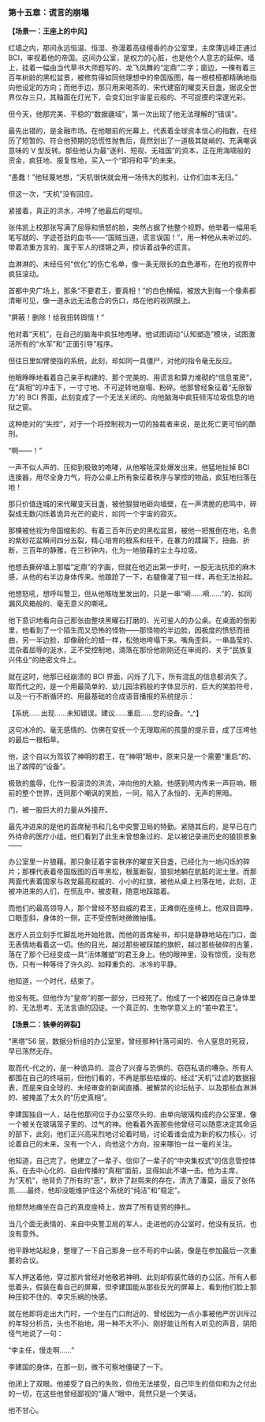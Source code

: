 ### **第十五章：谎言的崩塌**

**【场景一：王座上的中风】**

红墙之内，那间永远恒温、恒湿、弥漫着高级檀香的办公室里，主席薄远峰正通过 BCI，审视着他的帝国。这间办公室，是权力的心脏，也是他个人意志的延伸。墙上，挂着一幅由当代草书大师题写的、龙飞凤舞的“定鼎”二字；窗边，一棵有着三百年树龄的黑松盆景，被修剪得如同他理想中的帝国版图，每一根枝桠都精确地指向他设定的方向；而他手边，那只用来喝茶的、宋代建窑的曜变天目盏，据说全世界仅存三只，其釉面在灯光下，会变幻出宇宙星云般的、不可捉摸的深邃光彩。

但今天，他那完美、平稳的“数据疆域”，第一次出现了他无法理解的“错误”。

最先出错的，是金融市场。在他眼前的光幕上，代表着全球资本信心的指数，在经历了短暂的、符合他预期的恐慌性抛售后，竟然划出了一道极其陡峭的、充满嘲讽意味的 V 型反转。那些他认为最“逐利、短视、无祖国”的资本，正在用海啸般的资金，疯狂地、报复性地，买入一个“即将和平”的未来。

“愚蠢！”他轻蔑地想，“天机很快就会用一场伟大的胜利，让你们血本无归。”

但这一次，“天机”没有回应。

紧接着，真正的洪水，冲垮了他最后的堤坝。

张伟凯上校那张写满了屈辱和愤怒的脸，突然占据了他整个视野。他举着一幅用毛笔写就的、字迹苍劲的血书——“国贼当道，谎言误国！”，用一种他从未听过的、带着浓重方言的、属于军人的铿锵之声，控诉着战争的谎言。

血淋淋的、未经任何“优化”的伤亡名单，像一条无限长的血色瀑布，在他的视界中疯狂滚动。

首都中央广场上，那条“不要君王，要真相！”的白色横幅，被放大到每一个像素都清晰可见，像一道永远无法愈合的伤口，烙在他的视网膜上。

“屏蔽！删除！给我扭转舆情！”

他对着“天机”，在自己的脑海中疯狂地咆哮。他试图调动“认知塑造”模块，试图激活所有的“水军”和“正面引导”程序。

但往日里如臂使指的系统，此刻，却如同一具僵尸，对他的指令毫无反应。

他眼睁睁地看着自己亲手构建的、那个完美的、用谎言和算力堆砌的“信息茧房”，在“真相”的冲击下，一寸寸地、不可逆转地崩塌、粉碎。他那曾经象征着“无限智力”的 BCI 界面，此刻变成了一个无法关闭的、向他脑海中疯狂倾泻垃圾信息的地狱之窗。

这种绝对的“失控”，对于一个将控制视为一切的独裁者来说，是比死亡更可怕的酷刑。

“啊——！”

一声不似人声的、压抑到极致的咆哮，从他喉咙深处爆发出来。他猛地扯掉 BCI 连接器，用尽全身力气，将办公桌上所有象征着秩序与掌控的物品，疯狂地扫落在地！

那只价值连城的宋代曜变天目盏，被他狠狠地砸向墙壁，在一声清脆的悲鸣中，碎裂成无数闪烁着诡异光芒的瓷片，如同一个宇宙的寂灭。

那棵被他视为帝国缩影的、有着三百年历史的黑松盆景，被他一把推倒在地，名贵的紫砂花盆瞬间四分五裂，精心培育的根系和枝干，在暴力的蹂躏下，扭曲、折断，三百年的静雅，在三秒钟内，化为一地狼藉的尘土与垃圾。

他想去撕碎墙上那幅“定鼎”的字画，但就在他迈出第一步时，一股无法抗拒的麻木感，从他的右半边身体传来。他踉跄了一下，右腿像灌了铅一样，再也无法抬起。

他想怒吼，想呼叫警卫，但从他喉咙里发出的，只是一串“嗬……嗬……”的、如同漏风风箱般的、毫无意义的嘶吼。

他下意识地看向自己那张由整块黑曜石打磨的、光可鉴人的办公桌。在桌面的倒影里，他看到了一个陌生而又恐怖的怪物——那怪物的半边脸，因极度的愤怒而扭曲，另一半边脸，却像融化的蜡一样，松弛地垮塌下来。嘴角歪斜，一串晶莹的、混杂着屈辱的涎水，正不受控制地，滴落在那份他刚刚还在审阅的、关于“民族复兴伟业”的绝密文件上。

就在这时，他那已经崩溃的 BCI 界面，闪烁了几下，所有混乱的信息都消失了。取而代之的，是一个用最简单的、幼儿园涂鸦般的字体显示的、巨大的笑脸符号，以及一行不断循环的、用最基础的合成语音播报的系统提示：

【系统……出现……未知错误。建议……重启……您的设备。^\_^】

这句冰冷的、毫无感情的、仿佛在安抚一个无理取闹的孩童的提示音，成了压垮他的最后一根稻草。

他，这个自以为驾驭了神明的君王，在“神明”眼中，原来只是一个需要“重启”的、出了故障的“设备”。

极致的羞辱，化作一股滚烫的洪流，冲向他的大脑。他感到颅内传来一声巨响，眼前的整个世界，连同那个嘲讽的笑脸，一同，陷入了永恒的、无声的黑暗。

门，被一股巨大的力量从外撞开。

最先冲进来的是他的首席秘书和几名中央警卫局的特勤。紧随其后的，是早已在门外待命的医疗小组。他们看到了此生未曾想象过的、足以被记录进历史的狼狈景象——

办公室里一片狼藉。那只象征着宇宙秩序的曜变天目盏，已经化为一地闪烁的碎片；那棵代表着帝国版图的百年黑松，根茎断裂，狼狈地躺在肮脏的泥土里。而那两面代表着国家与政党最高权威的、小小的红旗，被他从桌上扫落在地，此刻，正被冲进来的人们，在慌乱中，被皮鞋，随意地踩踏着。

而他们的最高领导人，那个曾经不怒自威的君王，正瘫倒在座椅上。他双目圆睁，口眼歪斜，身体的一侧，正不受控制地微微抽搐。

医疗人员立刻手忙脚乱地开始抢救。而他的首席秘书，却只是静静地站在门口，面无表情地看着这一切。他的目光，越过那些被踩踏的旗帜，越过那些破碎的古董，落在了那个已经变成一具“活体雕塑”的君王身上。他的眼神里，没有惊慌，没有悲伤，只有一种等待了许久的、如释重负的、冰冷的平静。

他知道，一个时代，结束了。

他没有死。但他作为“皇帝”的那一部分，已经死了。他成了一个被困在自己身体里的、无法思考、无法言语的囚徒。一个真正的、生物学意义上的“茧中君王”。

**【场景二：铁拳的碎裂】**

“黑塔”56 层，数据分析组的办公室里，曾经那种针落可闻的、令人窒息的死寂，早已荡然无存。

取而代-代之的，是一种诡异的、混合了兴奋与恐惧的、窃窃私语的嘈杂。所有人都围在自己的终端前，但他们看的，不再是那些枯燥的、经过“天机”过滤的数据报表，而是来自全球的、未经审查的新闻直播、被解禁的论坛帖子、以及那些血淋淋的、被掩盖了太久的“历史真相”。

李建国独自一人，站在他那间位于办公室尽头的、由单向玻璃构成的办公室里，像一个被关在玻璃笼子里的、过气的神。他看着外面那些他曾经可以随意决定其命运的部下，此刻，他们正兴高采烈地讨论着时局，讨论着谁会成为新的权力核心，讨论着自己的未来。没有一个人，向他这个方向，投来哪怕一丝一毫的关注。

他知道，自己完了。他建立了一辈子、信仰了一辈子的“中央集权式”的信息管控体系，在去中心化的、自由传播的“真相”面前，显得如此不堪一击。他为主席，为“天机”，他背负了所有的“恶”，默许了赵熙来的存在，清洗了潘莫，逼反了张伟凯……最终，他却没能维护住这个系统的“纯洁”和“稳定”。

他颓然地瘫坐在自己的真皮座椅上，放弃了所有徒劳的挣扎。

当几个面无表情的、来自中央警卫局的军人，走进他的办公室时，他没有反抗，也没有意外。

他平静地站起身，整理了一下自己那身一丝不苟的中山装，像是在参加最后一次重要的会议。

军人押送着他，穿过那片曾经对他敬若神明、此刻却假装忙碌的办公区。所有人都低着头，假装在看自己的屏幕，但李建国能从那些反光的屏幕上，看到他们脸上那种压抑不住的、幸灾乐祸的快感。

就在他即将走出大门时，一个坐在门口附近的、曾经因为一点小事被他严厉训斥过的年轻分析员，头也不抬地，用一种不大不小、刚好能让所有人听见的声音，阴阳怪气地说了一句：

“李主任，慢走啊……”

李建国的身体，在那一刻，微不可察地僵硬了一下。

他闭上了双眼。他接受了自己的失败，但他无法接受，自己毕生的信仰和为之付出的一切，在这些他曾经鄙视的“庸人”眼中，竟然只是一个笑话。

他不甘心。
